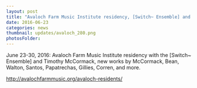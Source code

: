 ```yaml
---
layout: post
title: "Avaloch Farm Music Institute residency, [Switch~ Ensemble] and Timothy McCormack"
date: 2016-06-23
categories: news
thumbnail: updates/avaloch_280.png
photosFolder:
---
```

June 23-30, 2016: Avaloch Farm Music Institute residency with the [Switch~ Ensemble] and Timothy McCormack, new works by McCormack, Bean, Walton, Santos, Papatrechas, Gillies, Corren, and more.

http://avalochfarmmusic.org/avaloch-residents/
